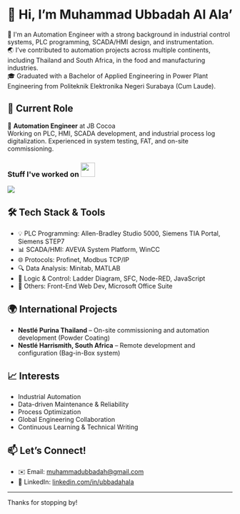 # 👋 Hi, I’m Muhammad Ubbadah Al Ala’

🚀 I'm an Automation Engineer with a strong background in industrial control systems, PLC programming, SCADA/HMI design, and instrumentation.  
🌏 I’ve contributed to automation projects across multiple continents, including Thailand and South Africa, in the food and manufacturing industries.  
🎓 Graduated with a Bachelor of Applied Engineering in Power Plant Engineering from Politeknik Elektronika Negeri Surabaya (Cum Laude).  

## 💼 Current Role
🔧 **Automation Engineer** at JB Cocoa  
Working on PLC, HMI, SCADA development, and industrial process log digitalization. Experienced in system testing, FAT, and on-site commissioning.

### Stuff I've worked on <img src = "https://media1.giphy.com/media/JZ40cnfnN11KycrvMF/giphy.gif?cid=ecf05e47a0n3gi1bfqntqmob8g9aid1oyj2wr3ds3mg700bl&rid=giphy.gif" width = 32px>
<a href="https://github.com/anuraghazra/github-readme-stats">
<img align="center" src="https://github-readme-stats.vercel.app/api/wakatime?username=@ubbadahala&layout=compact&theme=github_dark"/>
</a>
<br>

## 🛠️ Tech Stack & Tools
- 💡 PLC Programming: Allen-Bradley Studio 5000, Siemens TIA Portal, Siemens STEP7  
- 📊 SCADA/HMI: AVEVA System Platform, WinCC  
- 🌐 Protocols: Profinet, Modbus TCP/IP  
- 🔍 Data Analysis: Minitab, MATLAB  
- 🧠 Logic & Control: Ladder Diagram, SFC, Node-RED, JavaScript  
- 🧰 Others: Front-End Web Dev, Microsoft Office Suite

## 🌍 International Projects
- **Nestlé Purina Thailand** – On-site commissioning and automation development (Powder Coating)
- **Nestlé Harrismith, South Africa** – Remote development and configuration (Bag-in-Box system)

## 📈 Interests
- Industrial Automation  
- Data-driven Maintenance & Reliability  
- Process Optimization  
- Global Engineering Collaboration  
- Continuous Learning & Technical Writing

## 📫 Let’s Connect!
- ✉️ Email: muhammadubbadah@gmail.com  
- 🔗 LinkedIn: [linkedin.com/in/ubbadahala](https://linkedin.com/in/ubbadahala)

---

Thanks for stopping by!
<!---
ubbadahala/ubbadahala is a ✨ special ✨ repository because its `README.md` (this file) appears on your GitHub profile.
You can click the Preview link to take a look at your changes.
--->
